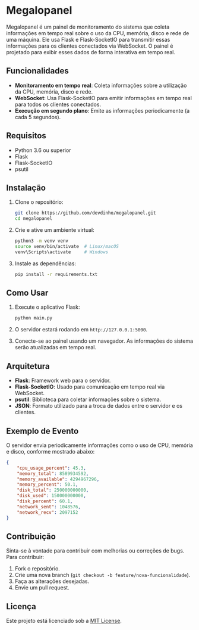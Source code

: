 # Megalopanel

Megalopanel é um painel de monitoramento do sistema que coleta informações em tempo real sobre o uso da CPU, memória, disco e rede de uma máquina. Ele usa Flask e Flask-SocketIO para transmitir essas informações para os clientes conectados via WebSocket. O painel é projetado para exibir esses dados de forma interativa em tempo real.

## Funcionalidades

- **Monitoramento em tempo real**: Coleta informações sobre a utilização da CPU, memória, disco e rede.
- **WebSocket**: Usa Flask-SocketIO para emitir informações em tempo real para todos os clientes conectados.
- **Execução em segundo plano**: Emite as informações periodicamente (a cada 5 segundos).

## Requisitos

- Python 3.6 ou superior
- Flask
- Flask-SocketIO
- psutil

## Instalação

1. Clone o repositório:

   ```bash
   git clone https://github.com/devdinho/megalopanel.git
   cd megalopanel
   ```

2. Crie e ative um ambiente virtual:

   ```bash
   python3 -m venv venv
   source venv/bin/activate  # Linux/macOS
   venv\Scripts\activate     # Windows
   ```

3. Instale as dependências:

   ```bash
   pip install -r requirements.txt
   ```

## Como Usar

1. Execute o aplicativo Flask:

   ```bash
   python main.py
   ```

2. O servidor estará rodando em `http://127.0.0.1:5000`.

3. Conecte-se ao painel usando um navegador. As informações do sistema serão atualizadas em tempo real.

## Arquitetura

- **Flask**: Framework web para o servidor.
- **Flask-SocketIO**: Usado para comunicação em tempo real via WebSocket.
- **psutil**: Biblioteca para coletar informações sobre o sistema.
- **JSON**: Formato utilizado para a troca de dados entre o servidor e os clientes.

## Exemplo de Evento

O servidor envia periodicamente informações como o uso de CPU, memória e disco, conforme mostrado abaixo:

```json
{
    "cpu_usage_percent": 45.3,
    "memory_total": 8589934592,
    "memory_available": 4294967296,
    "memory_percent": 50.1,
    "disk_total": 250000000000,
    "disk_used": 150000000000,
    "disk_percent": 60.1,
    "network_sent": 1048576,
    "network_recv": 2097152
}
```

## Contribuição

Sinta-se à vontade para contribuir com melhorias ou correções de bugs. Para contribuir:

1. Fork o repositório.
2. Crie uma nova branch (`git checkout -b feature/nova-funcionalidade`).
3. Faça as alterações desejadas.
4. Envie um pull request.

## Licença

Este projeto está licenciado sob a [MIT License](LICENSE).